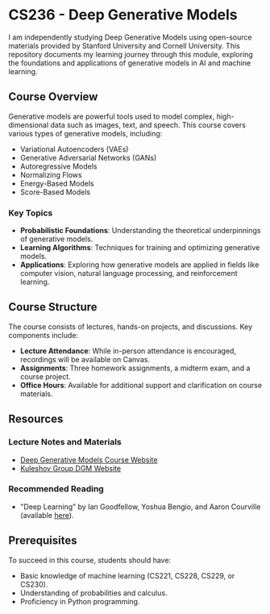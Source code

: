 # CS236 - Deep Generative Models

I am independently studying Deep Generative Models using open-source materials provided by Stanford University and Cornell University. This repository documents my learning journey through this module, exploring the foundations and applications of generative models in AI and machine learning.

## Course Overview

Generative models are powerful tools used to model complex, high-dimensional data such as images, text, and speech. This course covers various types of generative models, including:

- Variational Autoencoders (VAEs)
- Generative Adversarial Networks (GANs)
- Autoregressive Models
- Normalizing Flows
- Energy-Based Models
- Score-Based Models

### Key Topics

- **Probabilistic Foundations**: Understanding the theoretical underpinnings of generative models.
- **Learning Algorithms**: Techniques for training and optimizing generative models.
- **Applications**: Exploring how generative models are applied in fields like computer vision, natural language processing, and reinforcement learning.

## Course Structure

The course consists of lectures, hands-on projects, and discussions. Key components include:

- **Lecture Attendance**: While in-person attendance is encouraged, recordings will be available on Canvas.
- **Assignments**: Three homework assignments, a midterm exam, and a course project.
- **Office Hours**: Available for additional support and clarification on course materials.

## Resources

### Lecture Notes and Materials

- [Deep Generative Models Course Website](https://deepgenerativemodels.github.io/)
- [Kuleshov Group DGM Website](https://kuleshov-group.github.io/dgm-website/)

### Recommended Reading

- "Deep Learning" by Ian Goodfellow, Yoshua Bengio, and Aaron Courville (available [here](https://www.deeplearningbook.org/)).

## Prerequisites

To succeed in this course, students should have:

- Basic knowledge of machine learning (CS221, CS228, CS229, or CS230).
- Understanding of probabilities and calculus.
- Proficiency in Python programming.
